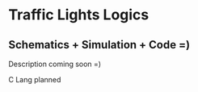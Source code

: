 
# Traffic Lights Logics

## Schematics + Simulation + Code =)



Description coming soon =)

C Lang planned